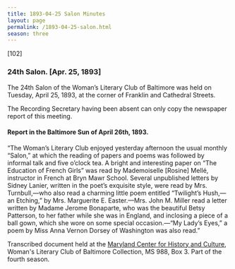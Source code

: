 ```yaml
---
title: 1893-04-25 Salon Minutes
layout: page
permalink: /1893-04-25-salon.html
season: three
---
```

[102]

### 24th Salon. [Apr. 25, 1893]

The 24th Salon of the Woman’s Literary Club of Baltimore was held on Tuesday, April 25, 1893, at the corner of Franklin and Cathedral Streets.

The Recording Secretary having been absent can only copy the newspaper report of this meeting.

#### Report in the Baltimore Sun of April 26th, 1893.

“The Woman’s Literary Club enjoyed yesterday afternoon the usual monthly “Salon,” at which the reading of papers and poems was followed by informal talk and five o’clock tea. A bright and interesting paper on “The Education of French Girls” was read by Mademoiselle [Rosine] Mellé, instructor in French at Bryn Mawr School. Several unpublished letters by Sidney Lanier, written in the poet’s exquisite style, were read by Mrs. Turnbull,—who also read a charming little poem entitled “Twilight’s Hush,—an Etching,” by Mrs. Marguerite E. Easter.—Mrs. John M. Miller read a letter written by Madame Jerome Bonaparte, who was the beautiful Betsy Patterson, to her father while she was in England, and inclosing a piece of a ball gown, which she wore on some special occasion.—“My Lady’s Eyes,” a poem by Miss Anna Vernon Dorsey of Washington was also read.”

Transcribed document held at the [Maryland Center for History and Culture](http://mdhs.org/), Woman's Literary Club of Baltimore Collection, MS 988, Box 3. Part of the fourth season.